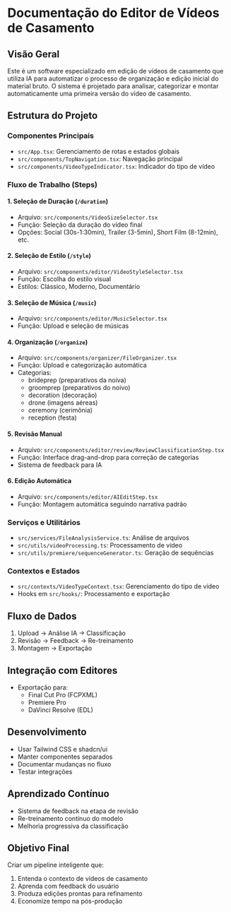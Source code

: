 # Documentação do Editor de Vídeos de Casamento

## Visão Geral
Este é um software especializado em edição de vídeos de casamento que utiliza IA para automatizar o processo de organização e edição inicial do material bruto. O sistema é projetado para analisar, categorizar e montar automaticamente uma primeira versão do vídeo de casamento.

## Estrutura do Projeto

### Componentes Principais
- `src/App.tsx`: Gerenciamento de rotas e estados globais
- `src/components/TopNavigation.tsx`: Navegação principal
- `src/components/VideoTypeIndicator.tsx`: Indicador do tipo de vídeo

### Fluxo de Trabalho (Steps)

#### 1. Seleção de Duração (`/duration`)
- Arquivo: `src/components/VideoSizeSelector.tsx`
- Função: Seleção da duração do vídeo final
- Opções: Social (30s-1:30min), Trailer (3-5min), Short Film (8-12min), etc.

#### 2. Seleção de Estilo (`/style`)
- Arquivo: `src/components/editor/VideoStyleSelector.tsx`
- Função: Escolha do estilo visual
- Estilos: Clássico, Moderno, Documentário

#### 3. Seleção de Música (`/music`)
- Arquivo: `src/components/editor/MusicSelector.tsx`
- Função: Upload e seleção de músicas

#### 4. Organização (`/organize`)
- Arquivo: `src/components/organizer/FileOrganizer.tsx`
- Função: Upload e categorização automática
- Categorias:
  - brideprep (preparativos da noiva)
  - groomprep (preparativos do noivo)
  - decoration (decoração)
  - drone (imagens aéreas)
  - ceremony (cerimônia)
  - reception (festa)

#### 5. Revisão Manual
- Arquivo: `src/components/editor/review/ReviewClassificationStep.tsx`
- Função: Interface drag-and-drop para correção de categorias
- Sistema de feedback para IA

#### 6. Edição Automática
- Arquivo: `src/components/editor/AIEditStep.tsx`
- Função: Montagem automática seguindo narrativa padrão

### Serviços e Utilitários
- `src/services/FileAnalysisService.ts`: Análise de arquivos
- `src/utils/videoProcessing.ts`: Processamento de vídeo
- `src/utils/premiere/sequenceGenerator.ts`: Geração de sequências

### Contextos e Estados
- `src/contexts/VideoTypeContext.tsx`: Gerenciamento do tipo de vídeo
- Hooks em `src/hooks/`: Processamento e exportação

## Fluxo de Dados
1. Upload → Análise IA → Classificação
2. Revisão → Feedback → Re-treinamento
3. Montagem → Exportação

## Integração com Editores
- Exportação para:
  - Final Cut Pro (FCPXML)
  - Premiere Pro
  - DaVinci Resolve (EDL)

## Desenvolvimento
- Usar Tailwind CSS e shadcn/ui
- Manter componentes separados
- Documentar mudanças no fluxo
- Testar integrações

## Aprendizado Contínuo
- Sistema de feedback na etapa de revisão
- Re-treinamento contínuo do modelo
- Melhoria progressiva da classificação

## Objetivo Final
Criar um pipeline inteligente que:
1. Entenda o contexto de vídeos de casamento
2. Aprenda com feedback do usuário
3. Produza edições prontas para refinamento
4. Economize tempo na pós-produção